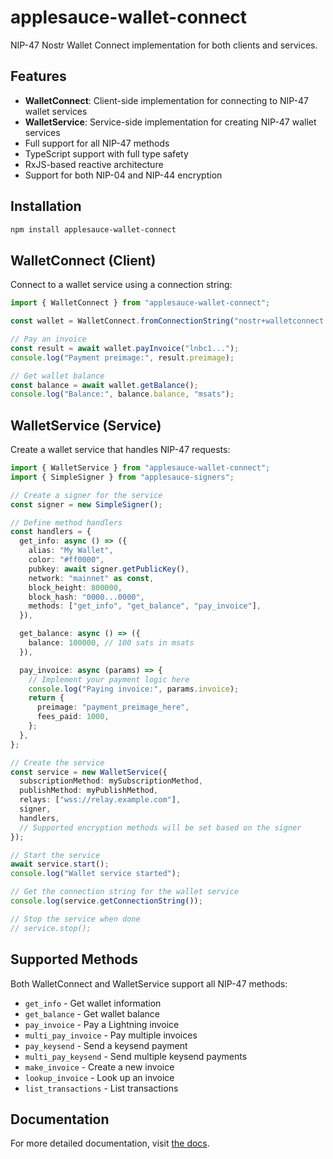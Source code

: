 # applesauce-wallet-connect

NIP-47 Nostr Wallet Connect implementation for both clients and services.

## Features

- **WalletConnect**: Client-side implementation for connecting to NIP-47 wallet services
- **WalletService**: Service-side implementation for creating NIP-47 wallet services
- Full support for all NIP-47 methods
- TypeScript support with full type safety
- RxJS-based reactive architecture
- Support for both NIP-04 and NIP-44 encryption

## Installation

```bash
npm install applesauce-wallet-connect
```

## WalletConnect (Client)

Connect to a wallet service using a connection string:

```typescript
import { WalletConnect } from "applesauce-wallet-connect";

const wallet = WalletConnect.fromConnectionString("nostr+walletconnect://relay.example.com?secret=...&pubkey=...");

// Pay an invoice
const result = await wallet.payInvoice("lnbc1...");
console.log("Payment preimage:", result.preimage);

// Get wallet balance
const balance = await wallet.getBalance();
console.log("Balance:", balance.balance, "msats");
```

## WalletService (Service)

Create a wallet service that handles NIP-47 requests:

```typescript
import { WalletService } from "applesauce-wallet-connect";
import { SimpleSigner } from "applesauce-signers";

// Create a signer for the service
const signer = new SimpleSigner();

// Define method handlers
const handlers = {
  get_info: async () => ({
    alias: "My Wallet",
    color: "#ff0000",
    pubkey: await signer.getPublicKey(),
    network: "mainnet" as const,
    block_height: 800000,
    block_hash: "0000...0000",
    methods: ["get_info", "get_balance", "pay_invoice"],
  }),

  get_balance: async () => ({
    balance: 100000, // 100 sats in msats
  }),

  pay_invoice: async (params) => {
    // Implement your payment logic here
    console.log("Paying invoice:", params.invoice);
    return {
      preimage: "payment_preimage_here",
      fees_paid: 1000,
    };
  },
};

// Create the service
const service = new WalletService({
  subscriptionMethod: mySubscriptionMethod,
  publishMethod: myPublishMethod,
  relays: ["wss://relay.example.com"],
  signer,
  handlers,
  // Supported encryption methods will be set based on the signer
});

// Start the service
await service.start();
console.log("Wallet service started");

// Get the connection string for the wallet service
console.log(service.getConnectionString());

// Stop the service when done
// service.stop();
```

## Supported Methods

Both WalletConnect and WalletService support all NIP-47 methods:

- `get_info` - Get wallet information
- `get_balance` - Get wallet balance
- `pay_invoice` - Pay a Lightning invoice
- `multi_pay_invoice` - Pay multiple invoices
- `pay_keysend` - Send a keysend payment
- `multi_pay_keysend` - Send multiple keysend payments
- `make_invoice` - Create a new invoice
- `lookup_invoice` - Look up an invoice
- `list_transactions` - List transactions

## Documentation

For more detailed documentation, visit [the docs](https://hzrd149.github.io/applesauce/).
